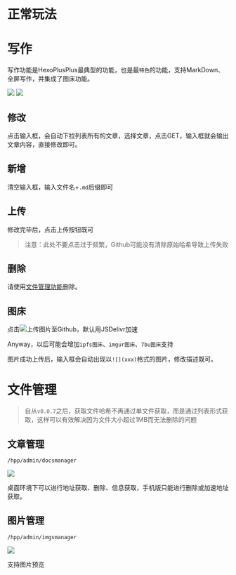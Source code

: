 # 正常玩法

# 写作

写作功能是HexoPlusPlus最典型的功能，也是最`特色`的功能，支持MarkDown、全屏写作，并集成了图床功能。

![](https://cdn.jsdelivr.net/gh/HexoPlusPlus/docs@master/docs/img/7.png)
![](https://cdn.jsdelivr.net/gh/HexoPlusPlus/docs@master/docs/img/18.png)

## 修改
点击输入框，会自动下拉列表所有的文章，选择文章，点击GET，输入框就会输出文章内容，直接修改即可。

## 新增
清空输入框，输入文件名+`.md`后缀即可

## 上传

修改完毕后，点击上传按钮既可 

> 注意：此处不要点击过于频繁，Github可能没有清除原始哈希导致上传失败

## 删除

请使用[文件管理功能](#文件管理)删除。

## 图床

点击<img src="https://cdn.jsdelivr.net/gh/HexoPlusPlus/docs@master/docs/img/19.png">上传图片至Github，默认用JSDelivr加速

Anyway，以后可能会增加`ipfs图床`、`imgur图床`、`7bu图床`支持

图片成功上传后，输入框会自动出现以`![](xxx)`格式的图片，修改描述既可。

# 文件管理

> 自从`v0.0.7`之后，获取文件哈希不再通过单文件获取，而是通过列表形式获取，这样可以有效解决因为文件大小超过1MB而无法删除的问题

## 文章管理

`/hpp/admin/docsmanager`

![](https://cdn.jsdelivr.net/gh/HexoPlusPlus/docs@master/docs/img/20.png)

桌面环境下可以进行地址获取、删除、信息获取，手机版只能进行删除或加速地址获取。

## 图片管理

`/hpp/admin/imgsmanager`

![](https://cdn.jsdelivr.net/gh/HexoPlusPlus/docs@master/docs/img/21.png)

支持图片预览





